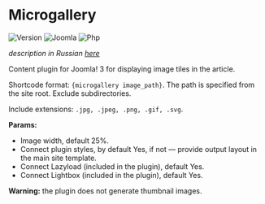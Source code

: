 # Microgallery

![Version](https://img.shields.io/badge/VERSION-1.2.0-0366d6.svg?style=for-the-badge)
![Joomla](https://img.shields.io/badge/joomla-3.7+-1A3867.svg?style=for-the-badge)
![Php](https://img.shields.io/badge/php-5.6+-8892BF.svg?style=for-the-badge)

_description in Russian [here](README.ru.md)_

Content plugin for Joomla! 3 for displaying image tiles in the article.

Shortcode format: `{microgallery image_path}`. The path is specified from the site root. Exclude subdirectories.

Include extensions: `.jpg, .jpeg, .png, .gif, .svg`.

**Params:**

* Image width, default 25%.
* Connect plugin styles, by default Yes, if not — provide output layout in the main site template.
* Connect Lazyload (included in the plugin), default Yes.
* Connect Lightbox (included in the plugin), default Yes.

**Warning:** the plugin does not generate thumbnail images.
